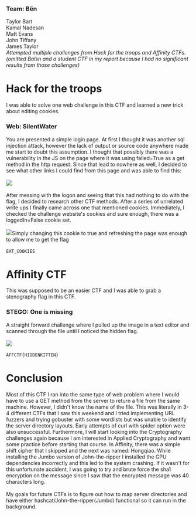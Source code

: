 ### Team: Bën
Taylor Bart<br>
Kamal Nadesan<br>
Matt Evans<br>
John Tiffany<br>
James Taylor<br>
*Attempted multiple challenges from Hack for the troops and Affinity CTFs. (omitted Balsn and a student CTF in my report because I had no significant results from those challenges)*
# Hack for the troops
I was able to solve one web challenge in this CTF and learned a new trick about editing cookies.<br>
### Web: SilentWater
You are presented a simple login page. At first I thought it was another sql injection attack, however the lack of output or source code anywhere made me start to doubt this assumption. I thought that possibly there was a vulnerability in the JS on the page where it was using failed=True as a get method in the http request. Since that lead to nowhere as well, I decided to see what other links I could find from this page and was able to find this:<br>
<br>
![](https://github.com/tbart27/11_16_20_writeups/blob/main/bakery.png)<br>
<br>
After messing with the logon and seeing that this had nothing to do with the flag, I decided to research other CTF methods. After a series of unrelated write ups I finally came across one that mentioned cookies. Immediately, I checked the challenge website's cookies and sure enough, there was a loggedIn=False cookie set.<br>
<br>
![](https://github.com/tbart27/11_16_20_writeups/blob/main/web1.PNG)Simply changing this cookie to true and refreshing the page was enough to allow me to get the flag<br>
<br>
`EAT_COOKIES`


# Affinity CTF
This was supposed to be an easier CTF and I was able to grab a stenography flag in this CTF.<br>
### STEGO: One is missing
A straight forward challenge where I pulled up the image in a text editor and scanned through the file until I noticed the hidden flag.<br>
<br>
![](https://github.com/tbart27/11_16_20_writeups/blob/main/stego1.PNG)<br>
<br>
`AFFCTF{HIDDENKITTEN}`

# Conclusion
Most of this CTF I ran into the same type of web problem where I would have to use a GET method from the server to return a file from the same machine. However, I didn't know the name of the file. This was literally in 3-4 different CTFs that I saw this weekend and I tried implementing URL fuzzers and trying gobuster with some wordlists but was unable to identify the server directory layouts. Early attempts of curl with spider option were also unsuccessful. Furthermore, I will start looking into the Cryptography challenges again because I am interested in Applied Cryptography and want some practice before starting that course. In Affinity, there was a simple shift cipher that I skipped and the next was named: Hongqiao. While installing the Jumbo version of John-the-ripper I installed the GPU dependencies incorrectly and this led to the system crashing. If it wasn't for this unfortunate accident, I was going to try and brute force the sha1 encryption on the message since I saw that the encrypted message was 40 characters long.<br>
<br>
My goals for future CTFs is to figure out how to map server directories and have either hashcat/John-the-ripper(Jumbo) functional so it can run in the background.
